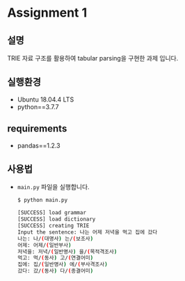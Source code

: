 # Assignment 1

## 설명

TRIE 자료 구조를 활용하여 tabular parsing을 구현한 과제 입니다.

## 실행환경

* Ubuntu 18.04.4 LTS
* python==3.7.7

## requirements

* pandas==1.2.3

## 사용법

* `main.py` 파일을 실행합니다.
    ``` bash
    $ python main.py
    ```
    ``` bash
    [SUCCESS] load grammar
    [SUCCESS] load dictionary
    [SUCCESS] creating TRIE
    Input the sentence: 나는 어제 저녁을 먹고 집에 갔다
    나는: 나/(대명사) 는/(보조사)
    어제: 어제/(일반부사)
    저녁을: 저녁/(일반명사) 을/(목적격조사)
    먹고: 먹/(동사) 고/(연결어미)
    집에: 집/(일반명사) 에/(부사격조사)
    갔다: 갔/(동사) 다/(종결어미)
    ```
